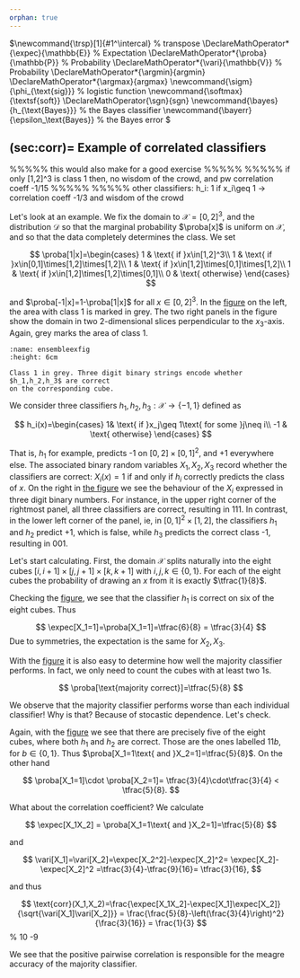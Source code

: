 ```yaml
---
orphan: true
---
```


$\newcommand{\trsp}[1]{#1^\intercal} % transpose
\DeclareMathOperator*{\expec}{\mathbb{E}} % Expectation
\DeclareMathOperator*{\proba}{\mathbb{P}}   % Probability
\DeclareMathOperator*{\vari}{\mathbb{V}}   % Probability
\DeclareMathOperator*{\argmin}{argmin}
\DeclareMathOperator*{\argmax}{argmax}
\newcommand{\sigm}{\phi_{\text{sig}}} % logistic function
\newcommand{\softmax}{\textsf{soft}}
\DeclareMathOperator{\sgn}{sgn}
\newcommand{\bayes}{h_{\text{Bayes}}} % the Bayes classifier
\newcommand{\bayerr}{\epsilon_\text{Bayes}} % the Bayes error
$

(sec:corr)=
Example of correlated classifiers
---------------------------------


%%%%% this would also make for a good exercise %%%%%
%%%%% if only [1,2]^3 is class 1 then, no wisdom of the crowd, and pw correlation coeff -1/15 %%%%%
%%%%% other classifiers: h_i: 1 if x_i\geq 1 -> correlation coeff -1/3 and wisdom of the crowd

Let's look at an example. We fix the domain to $\mathcal X=[0,2]^3$,
and the distribution $\mathcal D$ so that the marginal probability $\proba[x]$
is uniform on $\mathcal X$, and so that the data completely determines the class.
We set

$$
\proba[1|x]=\begin{cases}
1 & \text{ if }x\in[1,2]^3\\
1 & \text{ if }x\in[0,1]\times[1,2]\times[1,2]\\
1 & \text{ if }x\in[1,2]\times[0,1]\times[1,2]\\
1 & \text{ if }x\in[1,2]\times[1,2]\times[0,1]\\
0 & \text{ otherwise}
\end{cases}
$$

and $\proba[-1|x]=1-\proba[1|x]$ for all $x\in[0,2]^3$.
In the [figure](ensembleexfig) on the left, the area with class 1 is marked in grey.
The two right panels in the figure show the domain in two 2-dimensional slices
perpendicular to the $x_3$-axis. Again, grey marks the area of class 1. 

```{figure} pix/correlated.png
:name: ensembleexfig
:height: 6cm

Class 1 in grey. Three digit binary strings encode whether $h_1,h_2,h_3$ are correct
on the corresponding cube.
```

We consider three classifiers $h_1,h_2,h_3:\mathcal X\to\{-1,1\}$ defined as

$$
h_i(x)=\begin{cases}
1& \text{ if }x_j\geq 1\text{ for some }j\neq i\\
-1 & \text{ otherwise}
\end{cases}
$$

That is, $h_1$ for example, predicts -1 on $[0,2]\times[0,1]^2$, and $+1$
everywhere else. 
The associated binary random variables $X_1,X_2,X_3$ record whether 
the classifiers are correct: $X_i(x)=1$ if and only if $h_i$ correctly 
predicts the class of $x$. 
On the right in [the figure](ensembleexfig) we see the behaviour of the $X_i$ 
expressed in three digit binary numbers. For instance, in the upper right corner
of the rightmost panel, all three classifiers are correct, resulting in $111$.
In contrast, in the lower left corner of the panel, ie, in $[0,1]^2\times[1,2]$, 
the  classifiers $h_1$ and $h_2$ predict +1, which is false, while $h_3$ predicts
the correct class -1, resulting in 001.

Let's start calculating. First, the domain $\mathcal X$ splits naturally into the eight cubes
$[i,i+1]\times[j,j+1]\times[k,k+1]$ with $i,j,k\in\{0,1\}$. For each of the eight cubes the 
probability of drawing an $x$ from it is exactly $\tfrac{1}{8}$.

Checking the [figure](ensembleexfig), we see that the classifier $h_1$ is correct
on six of the eight cubes. Thus

$$
\expec[X_1=1]=\proba[X_1=1]=\tfrac{6}{8} = \tfrac{3}{4}
$$
Due to symmetries, the expectation is the same for $X_2,X_3$.

With the [figure](ensembleexfig) it is also easy to determine how well the majority classifier
performs. In fact, we only need to count the cubes with at least two $1$s. 

$$
\proba[\text{majority correct}]=\tfrac{5}{8}
$$

We observe that the majority classifier performs worse than each individual classifier!
Why is that? Because of stocastic dependence.
 Let's check.

Again, with the [figure](ensembleexfig) we see that there are precisely five of the eight cubes, where 
both $h_1$ and $h_2$ are correct. Those are the ones labelled $11b$, for $b\in\{0,1\}$. 
Thus $\proba[X_1=1\text{ and }X_2=1]=\tfrac{5}{8}$. On the other hand

$$
\proba[X_1=1]\cdot \proba[X_2=1]= \tfrac{3}{4}\cdot\tfrac{3}{4} < \tfrac{5}{8}.
$$

What about the correlation coefficient? We calculate

$$
\expec[X_1X_2] = \proba[X_1=1\text{ and }X_2=1]=\tfrac{5}{8}
$$

and

$$
\vari[X_1]=\vari[X_2]=\expec[X_2^2]-\expec[X_2]^2= \expec[X_2]-\expec[X_2]^2 
=\tfrac{3}{4}-\tfrac{9}{16}= \tfrac{3}{16},
$$

and thus

$$
\text{corr}(X_1,X_2)=\frac{\expec[X_1X_2]-\expec[X_1]\expec[X_2]}{\sqrt{\vari[X_1]\vari[X_2]}}
= \frac{\frac{5}{8}-\left(\frac{3}{4}\right)^2}{\frac{3}{16}} = \frac{1}{3}
$$
% 10 -9 

We see that the positive pairwise correlation is responsible for the meagre accuracy of the
majority classifier. 



